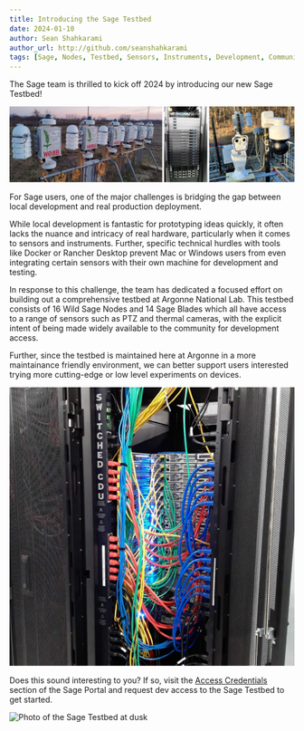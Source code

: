 ```yaml
---
title: Introducing the Sage Testbed
date: 2024-01-10
author: Sean Shahkarami
author_url: http://github.com/seanshahkarami
tags: [Sage, Nodes, Testbed, Sensors, Instruments, Development, Community]
---
```


The Sage team is thrilled to kick off 2024 by introducing our new Sage Testbed!

![Photo of the Sage Testbed](./img/sage-testbed/sage-testbed.png)

<!--truncate-->

For Sage users, one of the major challenges is bridging the gap between local development and real production deployment.

While local development is fantastic for prototyping ideas quickly, it often lacks the nuance and intricacy of real hardware, particularly when it comes to sensors and instruments. Further, specific technical hurdles with tools like Docker or Rancher Desktop prevent Mac or Windows users from even integrating certain sensors with their own machine for development and testing.

In response to this challenge, the team has dedicated a focused effort on building out a comprehensive testbed at Argonne National Lab. This testbed consists of 16 Wild Sage Nodes and 14 Sage Blades which all have access to a range of sensors such as PTZ and thermal cameras, with the explicit intent of being made widely available to the community for development access.

Further, since the testbed is maintained here at Argonne in a more maintainance friendly environment, we can better support users interested trying more cutting-edge or low level experiments on devices.

![Photo of the blades from back](./img/sage-testbed/blades-back.jpg)

Does this sound interesting to you? If so, visit the [Access Credentials](https://portal.sagecontinuum.org/account/access) section of the Sage Portal and request dev access to the Sage Testbed to get started.

![Photo of the Sage Testbed at dusk](./img/sage-testbed/sunset.jpg)
